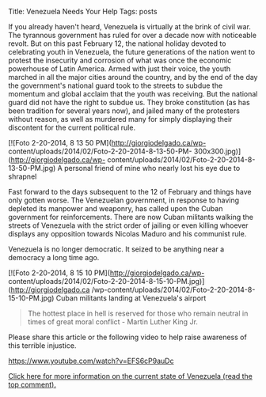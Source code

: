 Title: Venezuela Needs Your Help
Tags: posts

If you already haven't heard, Venezuela is virtually at the brink of civil
war. The tyrannous government has ruled for over a decade now with noticeable
revolt. But on this past February 12, the national holiday devoted to
celebrating youth in Venezuela, the future generations of the nation went to
protest the insecurity and corrosion of what was once the economic powerhouse
of Latin America. Armed with just their voice, the youth marched in all the
major cities around the country, and by the end of the day the government's
national guard took to the streets to subdue the momentum and global acclaim
that the youth was receiving. But the national guard did not have the right to
subdue us. They broke constitution (as has been tradition for several years
now), and jailed many of the protesters without reason, as well as murdered
many for simply displaying their discontent for the current political rule.



[![Foto 2-20-2014, 8 13 50 PM](http://giorgiodelgado.ca/wp-
content/uploads/2014/02/Foto-2-20-2014-8-13-50-PM-
300x300.jpg)](http://giorgiodelgado.ca/wp-
content/uploads/2014/02/Foto-2-20-2014-8-13-50-PM.jpg) A personal friend of
mine who nearly lost his eye due to shrapnel



Fast forward to the days subsequent to the 12 of February and things have only
gotten worse. The Venezuelan government, in response to having depleted its
manpower and weaponry, has called upon the Cuban government for
reinforcements. There are now Cuban militants walking the streets of Venezuela
with the strict order of jailing or even killing whoever displays any
opposition towards Nicolas Maduro and his communist rule.





Venezuela is no longer democratic. It seized to be anything near a democracy a
long time ago.



[![Foto 2-20-2014, 8 15 10 PM](http://giorgiodelgado.ca/wp-
content/uploads/2014/02/Foto-2-20-2014-8-15-10-PM.jpg)](http://giorgiodelgado.ca
/wp-content/uploads/2014/02/Foto-2-20-2014-8-15-10-PM.jpg) Cuban militants
landing at Venezuela's airport





> The hottest place in hell is reserved for those who remain neutral in times
of great moral conflict - Martin Luther King Jr.

Please share this article or the following video to help raise awareness of
this terrible injustice.

https://www.youtube.com/watch?v=EFS6cP9auDc



[Click here for more information on the current state of Venezuela (read the
top comment).
](http://www.reddit.com/r/worldnews/comments/1xqzfp/this_is_caracas_venezuela_right_now_this_is_an/)

